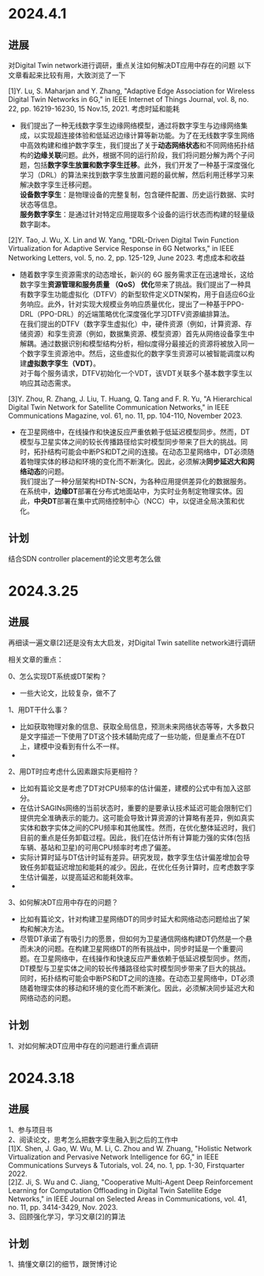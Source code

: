 # 2024.4.1
## 进展  
对Digital Twin network进行调研，重点关注如何解决DT应用中存在的问题
以下文章看起来比较有用，大致浏览了一下

[1]Y. Lu, S. Maharjan and Y. Zhang, "Adaptive Edge Association for Wireless Digital Twin Networks in 6G," in IEEE Internet of Things Journal, vol. 8, no. 22, pp. 16219-16230, 15 Nov.15, 2021.  考虑时延和能耗

- 我们提出了一种无线数字孪生边缘网络模型，通过将数字孪生与边缘网络集成，以实现超连接体验和低延迟边缘计算等新功能。为了在无线数字孪生网络中高效构建和维护数字孪生，我们提出了关于**动态网络状态**和不同网络拓扑结构的**边缘关联**问题。此外，根据不同的运行阶段，我们将问题分解为两个子问题，包括**数字孪生放置和数字孪生迁移**。此外，我们开发了一种基于深度强化学习（DRL）的算法来找到数字孪生放置问题的最优解，然后利用迁移学习来解决数字孪生迁移问题。    
**设备数字孪生**：是物理设备的完整复制，包含硬件配置、历史运行数据、实时状态等信息。  
**服务数字孪生**：是通过针对特定应用提取多个设备的运行状态而构建的轻量级数字副本。  

[2]Y. Tao, J. Wu, X. Lin and W. Yang, "DRL-Driven Digital Twin Function Virtualization for Adaptive Service Response in 6G Networks," in IEEE Networking Letters, vol. 5, no. 2, pp. 125-129, June 2023. 考虑成本和收益  
- 随着数字孪生资源需求的动态增长，新兴的 6G 服务需求正在迅速增长，这给数字孪生**资源管理和服务质量 （QoS） 优化**带来了挑战。我们提出了一种具有数字孪生功能虚拟化（DTFV）的新型软件定义DTN架构，用于自适应6G业务响应。此外，针对实现大规模业务响应质量优化，提出了一种基于PPO-DRL（PPO-DRL）的近端策略优化深度强化学习DTFV资源编排算法。   
在我们提出的DTFV（数字孪生虚拟化）中，硬件资源（例如，计算资源、存储资源）和孪生资源（例如，数据集资源、模型资源）首先从网络设备孪生中解耦。通过数据识别和模型结构分析，相似度得分最接近的资源将被放入同一个数字孪生资源池中。然后，这些虚拟化的数字孪生资源可以被智能调度以构建**虚拟数字孪生（VDT）**。  
对于每个服务请求，DTFV初始化一个VDT，该VDT关联多个基本数字孪生以响应其动态需求。

[3]Y. Zhou, R. Zhang, J. Liu, T. Huang, Q. Tang and F. R. Yu, "A Hierarchical Digital Twin Network for Satellite Communication Networks," in IEEE Communications Magazine, vol. 61, no. 11, pp. 104-110, November 2023.  
- 在卫星网络中，在线操作和快速反应严重依赖于低延迟模型同步。然而，DT模型与卫星实体之间的较长传播路径给实时模型同步带来了巨大的挑战。同时，拓扑结构可能会中断PS和DT之间的连接。在动态卫星网络中，DT必须随着物理实体的移动和环境的变化而不断演化。因此，必须解决**同步延迟大和网络动态**的问题。  
我们提出了一种分层架构HDTN-SCN，为各种应用提供差异化的数据服务。在系统中，**边缘DT**部署在分布式地面站中，为实时业务制定物理实体。因此，**中央DT**部署在集中式网络控制中心（NCC）中，以促进全局决策和优化。

## 计划
结合SDN controller placement的论文思考怎么做

# 2024.3.25
## 进展  
再细读一遍文章[2]还是没有太大启发，对Digital Twin satellite network进行调研

相关文章的重点：

0、怎么实现DT系统或DT架构？  
- 一些大论文，比较复杂，做不了

1、用DT干什么事？  
- 比如获取物理对象的信息、获取全局信息，预测未来网络状态等等，大多数只是文字描述一下使用了DT这个技术辅助完成了一些功能，但是重点不在DT上，建模中没看到有什么不一样。
- 
2、用DT时应考虑什么因素跟实际更相符？  
- 比如有篇论文是考虑了DT对CPU频率的估计偏差，建模的公式中有加入这部分。  
- 在估计SAGINs网络的当前状态时，重要的是要承认技术延迟可能会限制它们提供完全准确表示的能力。这可能会导致计算资源的计算略有差异，例如真实实体和数字实体之间的CPU频率和其他属性。然而，在优化整体延迟时，我们目前的重点是任务卸载过程。因此，我们在估计所有计算能力强的实体(包括车辆、基站和卫星)的可用CPU频率时考虑了偏差。  
- 实际计算时延与DT估计时延有差异。研究发现，数字孪生估计偏差增加会导致任务卸载延迟增加和能耗的减少。因此，在优化任务计算时，应考虑数字孪生估计偏差，以提高延迟和能耗效率。
- 
3、如何解决DT应用中存在的问题？  
- 比如有篇论文，针对构建卫星网络DT的同步时延大和网络动态问题给出了架构和解决方法。  
- 尽管DT承诺了有吸引力的愿景，但如何为卫星通信网络构建DT仍然是一个悬而未决的问题。在构建卫星网络DT的所有挑战中，同步时延是一个重要问题。在卫星网络中，在线操作和快速反应严重依赖于低延迟模型同步。然而，DT模型与卫星实体之间的较长传播路径给实时模型同步带来了巨大的挑战。同时，拓扑结构可能会中断PS和DT之间的连接。在动态卫星网络中，DT必须随着物理实体的移动和环境的变化而不断演化。因此，必须解决同步延迟大和网络动态的问题。

## 计划
1、对如何解决DT应用中存在的问题进行重点调研


# 2024.3.18
## 进展
1、参与项目书  
2、阅读论文，思考怎么把数字孪生融入到之后的工作中  
[1]X. Shen, J. Gao, W. Wu, M. Li, C. Zhou and W. Zhuang, "Holistic Network Virtualization and Pervasive Network Intelligence for 6G," in IEEE Communications Surveys & Tutorials, vol. 24, no. 1, pp. 1-30, Firstquarter 2022.  
[2]Z. Ji, S. Wu and C. Jiang, "Cooperative Multi-Agent Deep Reinforcement Learning for Computation Offloading in Digital Twin Satellite Edge Networks," in IEEE Journal on Selected Areas in Communications, vol. 41, no. 11, pp. 3414-3429, Nov. 2023.  
3、回顾强化学习，学习文章[2]的算法  
## 计划
1、搞懂文章[2]的细节，跟贺博讨论
